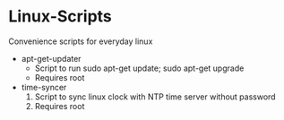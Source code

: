 Linux-Scripts
=============

Convenience scripts for everyday linux
* apt-get-updater
  * Script to run sudo apt-get update; sudo apt-get upgrade
  * Requires root
* time-syncer
  1. Script to sync linux clock with NTP time server without password
  2. Requires root
